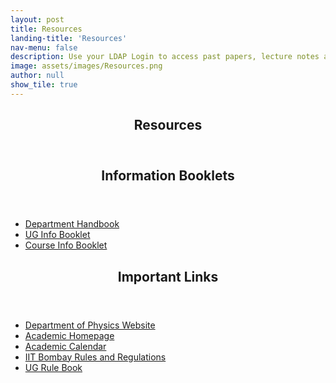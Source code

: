 ```yaml
---
layout: post
title: Resources
landing-title: 'Resources'
nav-menu: false
description: Use your LDAP Login to access past papers, lecture notes and other study material
image: assets/images/Resources.png
author: null
show_tile: true
---
```


<!-- One -->
<section id="one">
	<div class="inner">
		<header class="major">
			<h1>Resources</h1>
		</header>

<!-- Two -->
<section id="two">
    <div class="inner">
	<header class="major">
	    <h2>Information Booklets</h2>
	</header>
	<!--p></p-->
	<ul class="actions">
	    <li><a href="../files/sss/phyhandbook.pdf" class="button next" target="_blank">Department Handbook</a></li>
	    <li><a href="../files/sss/UGInfo.pdf" class="button next" target="_blank">UG Info Booklet</a></li>
	    <li><a href="../files/sss/cib2020.pdf" class="button next" target="_blank">Course Info Booklet</a></li>
	</ul>
    </div>
</section>
		
<!-- Three -->
<section id="three">
    <div class="inner">
	<header class="major">
	    <h2>Important Links</h2>
	</header>
	<ul>
	    <li><a href="https://www.phy.iitb.ac.in/" target="_blank">Department of Physics Website</a></li>
	    <li><a href="https://www.iitb.ac.in/acad/" target="_blank">Academic Homepage</a></li>
	    <li><a href="https://www.iitb.ac.in/newacadhome/toacadcalender.jsp" target="_blank">Academic Calendar</a></li>
	    <li><a href="https://www.iitb.ac.in/newacadhome/rulesUG.jsp" target="_blank">IIT Bombay Rules and Regulations</a></li>
	    <li><a href="../files/sss/ugrulebook.pdf" target="_blank">UG Rule Book</a></li>
	</ul>
